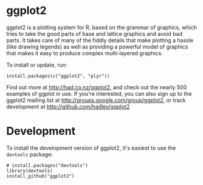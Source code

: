 # ggplot2

ggplot2 is a plotting system for R, based on the grammar of graphics,
which tries to take the good parts of base and lattice graphics and
avoid bad parts. It takes care of many of the fiddly details
that make plotting a hassle (like drawing legends) as well as
providing a powerful model of graphics that makes it easy to produce
complex multi-layered graphics.

To install or update, run:

    install.packages(c("ggplot2", "plyr"))

Find out more at http://had.co.nz/ggplot2, and check out the nearly 500
examples of ggplot in use.  If you're interested, you can also sign up to 
the ggplot2 mailing list at http://groups.google.com/group/ggplot2, or track
development at http://github.com/hadley/ggplot2

# Development

To install the development version of ggplot2, it's easiest to use the `devtools` package:

    # install.packages("devtools")
    library(devtools)
    install_github("ggplot2")